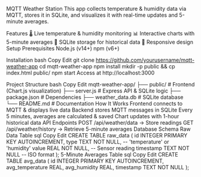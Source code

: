 MQTT Weather Station
This app collects temperature & humidity data via MQTT, stores it in SQLite, and visualizes it with real-time updates and 5-minute averages.

Features
🌡️ Live temperature & humidity monitoring
📊 Interactive charts with 5-minute averages
💾 SQLite storage for historical data
📱 Responsive design
Setup
Prerequisites
Node.js (v14+)
npm (v6+)


Installation
bash
Copy
Edit
git clone https://github.com/yourusername/mqtt-weather-app
cd mqtt-weather-app
npm install
mkdir -p public && cp index.html public/
npm start
Access at http://localhost:3000


Project Structure
bash
Copy
Edit
mqtt-weather-app/
├── public/         # Frontend (Chart.js visualization)
├── server.js       # Express API & SQLite logic
├── package.json    # Dependencies
├── weather_data.db # SQLite database
└── README.md       # Documentation
How It Works
Frontend connects to MQTT & displays live data
Backend stores MQTT messages in SQLite
Every 5 minutes, averages are calculated & saved
Chart updates with 1-hour historical data
API Endpoints
POST /api/weather/data → Store readings
GET /api/weather/history → Retrieve 5-minute averages
Database Schema
Raw Data Table
sql
Copy
Edit
CREATE TABLE raw_data (
  id INTEGER PRIMARY KEY AUTOINCREMENT,
  type TEXT NOT NULL,  -- 'temperature' or 'humidity'
  value REAL NOT NULL, -- Sensor reading
  timestamp TEXT NOT NULL -- ISO format
);
5-Minute Averages Table
sql
Copy
Edit
CREATE TABLE avg_data (
  id INTEGER PRIMARY KEY AUTOINCREMENT,
  avg_temperature REAL,
  avg_humidity REAL,
  timestamp TEXT NOT NULL
);